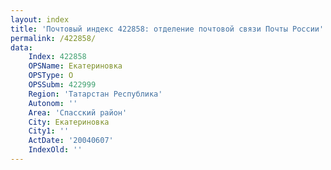 ```yaml
---
layout: index
title: 'Почтовый индекс 422858: отделение почтовой связи Почты России'
permalink: /422858/
data:
    Index: 422858
    OPSName: Екатериновка
    OPSType: О
    OPSSubm: 422999
    Region: 'Татарстан Республика'
    Autonom: ''
    Area: 'Спасский район'
    City: Екатериновка
    City1: ''
    ActDate: '20040607'
    IndexOld: ''
---
```

